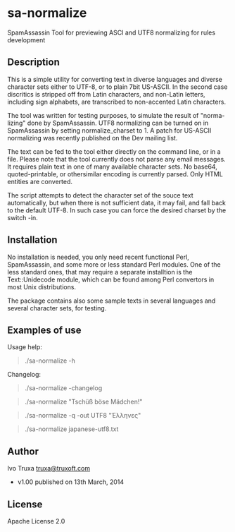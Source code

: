 sa-normalize
============

SpamAssassin Tool for previewing ASCI and UTF8 normalizing for rules development


Description
-----------
This is a simple utility for converting text in diverse languages and diverse
character sets either to UTF-8, or to plain 7bit US-ASCII. In the second case
discritics is stripped off from Latin characters, and non-Latin letters, 
including sign alphabets, are transcribed to non-accented Latin characters.

The tool was written for testing purposes, to simulate the result of "norma-
lizing" done by SpamAssassin. UTF8 normalizing can be turned on in SpamAssassin
by setting normalize_charset to 1. A patch for US-ASCII normalizing was recently 
published on the Dev mailing list.

The text can be fed to the tool either directly on the command line, or in a file.
Please note that the tool currently does not parse any email messages. It requires
plain text in one of many available character sets. No base64, quoted-printable,
or othersimilar encoding is currently parsed. Only HTML entities are converted.

The script attempts to detect the character set of the souce text automatically,
but when there is not sufficient data, it may fail, and fall back to the default 
UTF-8. In such case you can force the desired charset by the switch -in.


Installation
------------
No installation is needed, you only need recent functional Perl, SpamAssassin,
and some more or less standard Perl modules. One of the less standard ones, that
may require a separate installtion is the Text::Unidecode module, which can be 
found among Perl convertors in most Unix distributions.

The package contains also some sample texts in several languages and several
character sets, for testing.


Examples of use
---------------

Usage help:   
> ./sa-normalize -h 

Changelog:    
> ./sa-normalize -changelog

> ./sa-normalize "Tschüß böse Mädchen!"

> ./sa-normalize -q -out UTF8 "Έλληνες"

> ./sa-normalize japanese-utf8.txt


Author
------
Ivo Truxa <truxa@truxoft.com>
 - v1.00 published on 13th March, 2014


License
-------
Apache License 2.0
